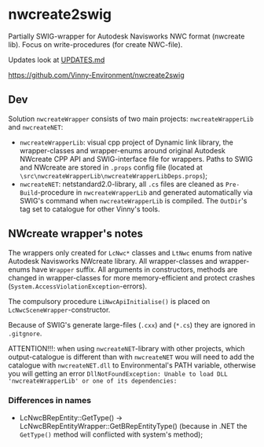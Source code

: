 # nwcreate2swig

Partially SWIG-wrapper for Autodesk Navisworks NWC format (nwcreate lib). Focus on write-procedures (for create NWC-file).

Updates look at [UPDATES.md](./UPDATES.md)

https://github.com/Vinny-Environment/nwcreate2swig

## Dev

Solution `nwcreateWrapper` consists of two main projects: `nwcreateWrapperLib` and `nwcreateNET`:

* `nwcreateWrapperLib`: visual cpp project of Dynamic link library, the wrapper-classes and wrapper-enums around original Autodesk NWcreate CPP API and SWIG-interface file for wrappers. Paths to SWIG and NWcreate are stored in `.props` config file (located at `\src\nwcreateWrapperLib\nwcreateWrapperLibDeps.props`);
* `nwcreateNET`: netstandard2.0-library, all `.cs` files are cleaned as `Pre-Build`-procedure in  `nwcreateWrapperLib` and generated automatically via SWIG's command when `nwcreateWrapperLib` is compiled. The `OutDir`'s tag set to catalogue for other Vinny's tools.

## NWcreate wrapper's notes

The wrappers only created for `LcNwc*` classes and `LtNwc` enums from native Autodesk Navisworks NWcreate library. All wrapper-classes and wrapper-enums have `Wrapper` suffix. All arguments in constructors, methods are changed in wrapper-classes for more memory-efficient and protect crashes (`System.AccessViolationException`-errors).

The compulsory procedure `LiNwcApiInitialise()` is placed on `LcNwcSceneWrapper`-constructor.

Because of SWIG's generate large-files (`.cxx`) and (`*.cs`) they are ignored in `.gitgnore`.

ATTENTION!!!: when using `nwcreateNET`-library with other projects, which output-catalogue is different than with `nwcreateNET` wou will need to add the catalogue with `nwcreateNET.dll` to Environmental's PATH variable, otherwise you will getting an error `DllNotFoundException: Unable to load DLL 'nwcreateWrapperLib' or one of its dependencies:`

### Differences in names

* LcNwcBRepEntity::GetType() -> LcNwcBRepEntityWrapper::GetBRepEntityType() (because in .NET the `GetType()` method will conflicted with system's method);
